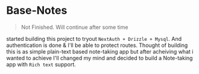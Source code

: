 # Base-Notes

> Not Finished. Will continue after some time

started building this project to tryout `NextAuth + Drizzle + Mysql`. And authentication is done & I'll be able to protect routes. Thought of building this is as simple plain-text based note-taking app but after acheiving what i wanted to achieve I'll changed my mind and decided to build a Note-taking app with `Rich text` support.
